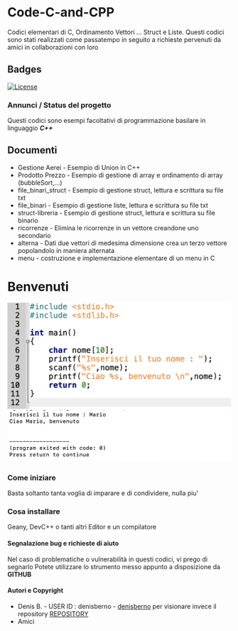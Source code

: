 # Code-C-and-CPP
Codici elementari di C, Ordinamento Vettori ... Struct e Liste.
Questi codici sono stati realizzati come passatempo in seguito a richieste pervenuti da amici in collaborazioni con loro 

## Badges
[![License](https://img.shields.io/github/license/italia/bootstrap-italia.svg)](https://github.com/italia/bootstrap-italia/blob/master/LICENSE) 

### Annunci / Status del progetto
Questi codici sono esempi facoltativi di programmazione basilare in linguaggio ***C++*** 

## Documenti
* Gestione Aerei - Esempio di Union in C++
* Prodotto Prezzo - Esempio di gestione di array e ordinamento di array (bubbleSort,...)
* file_binari_struct - Esempio di gestione struct, lettura e scrittura su file txt 
* file_binari - Esempio di gestione liste, lettura e scrittura su file txt 
* struct-libreria - Esempio di gestione struct, lettura e scrittura su file binario
* ricorrenze - Elimina le ricorrenze in un vettore creandone uno secondario
* alterna - Dati due vettori di medesima dimensione crea un terzo vettore popolandolo in maniera alternata
* menu - costruzione e implementazione elementare di un menu in C 

# Benvenuti
![Ciao Mondo, Benvenuto](1.png)
![(Esecuzione) Ciao Mondo, Benvenuto](2.png)

### Come iniziare
Basta soltanto tanta voglia di imparare e di condividere, nulla piu'

### Cosa installare
Geany, DevC++ o tanti altri Editor e un compilatore 

#### Segnalazione bug e richieste di aiuto
Nel caso di problematiche o vulnerabilità in questi codici, vi prego di segnarlo
Potete utilizzare lo strumento messo appunto a disposizione da **GITHUB**

#### Autori e Copyright

- Denis B. - USER ID : denisberno - [denisberno](https://github.com/denisberno) per visionare invece il repository [REPOSITORY](https://github.com/denisberno/Code-C-and-CPP)
- Amici  
